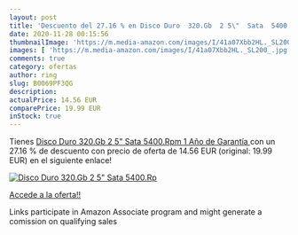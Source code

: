 ```yaml
---
layout: post
title: 'Descuento del 27.16 % en Disco Duro  320.Gb  2 5\"  Sata  5400.Rp'
date: 2020-11-28 00:15:56
thumbnailImage: 'https://m.media-amazon.com/images/I/41a07Xbb2HL._SL200_.jpg'
images: [ 'https://m.media-amazon.com/images/I/41a07Xbb2HL._SL200_.jpg' ]
comments: true
category: ofertas
author: ring
slug: B0069PF3QG
description:
actualPrice: 14.56 EUR
comparePrice: 19.99 EUR
inStock: true
---
```


Tienes [Disco Duro  320.Gb  2 5\"  Sata  5400.Rpm  1 Año de Garantía ](https://www.amazon.es/dp/B0069PF3QG/?tag=tolees-21) con un 27.16 % de descuento con precio de oferta de 14.56 EUR (original: 19.99 EUR) en el siguiente enlace!

[![Disco Duro  320.Gb  2 5\"  Sata  5400.Rp](https://m.media-amazon.com/images/I/41a07Xbb2HL._SL200_.jpg)](https://www.amazon.es/dp/B0069PF3QG/?tag=tolees-21)

[Accede a la oferta!!](https://www.amazon.es/dp/B0069PF3QG/?tag=tolees-21)

Links participate in Amazon Associate program and might generate a comission on qualifying sales


